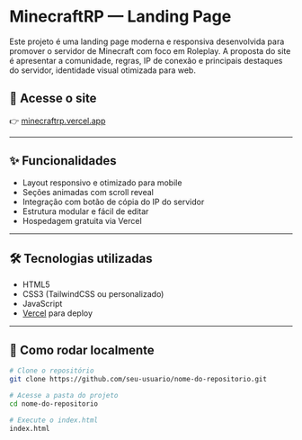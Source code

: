 # MinecraftRP — Landing Page

Este projeto é uma landing page moderna e responsiva desenvolvida para promover o servidor de Minecraft com foco em Roleplay. A proposta do site é apresentar a comunidade, regras, IP de conexão e principais destaques do servidor, identidade visual otimizada para web.

## 🔗 Acesse o site

👉 [minecraftrp.vercel.app](https://minecraftrp.vercel.app)

---

## ✨ Funcionalidades

- Layout responsivo e otimizado para mobile
- Seções animadas com scroll reveal
- Integração com botão de cópia do IP do servidor
- Estrutura modular e fácil de editar
- Hospedagem gratuita via Vercel

---

## 🛠️ Tecnologias utilizadas

- HTML5
- CSS3 (TailwindCSS ou personalizado)
- JavaScript
- [Vercel](https://vercel.com/) para deploy

---

## 🚀 Como rodar localmente

```bash
# Clone o repositório
git clone https://github.com/seu-usuario/nome-do-repositorio.git

# Acesse a pasta do projeto
cd nome-do-repositorio

# Execute o index.html
index.html
